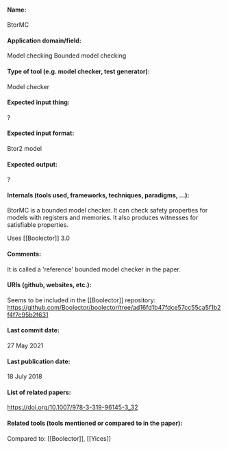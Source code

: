 #### Name:
BtorMC

#### Application domain/field:
Model checking
Bounded model checking

#### Type of tool (e.g. model checker, test generator):
Model checker

#### Expected input thing:
?

#### Expected input format:
Btor2 model

#### Expected output:
?

#### Internals (tools used, frameworks, techniques, paradigms, ...):
BtorMC is a bounded model checker.
It can check safety properties for models with registers and memories.
It also produces witnesses for satisfiable properties.

Uses [[Boolector]] 3.0

#### Comments:
It is called a 'reference' bounded model checker in the paper.

#### URIs (github, websites, etc.):
Seems to be included in the [[Boolector]] repository: https://github.com/Boolector/boolector/tree/ad16fd1b47fdce57cc55ca5f1b2f4f7c95b2f631

#### Last commit date:
27 May 2021

#### Last publication date:
18 July 2018

#### List of related papers:
https://doi.org/10.1007/978-3-319-96145-3_32

#### Related tools (tools mentioned or compared to in the paper):
Compared to: [[Boolector]], [[Yices]]